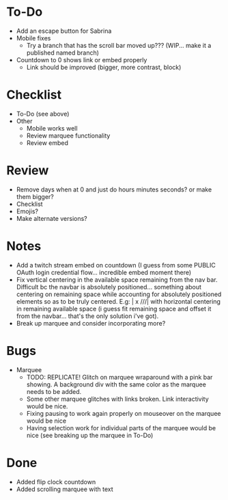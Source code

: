 
# To-Do
* Add an escape button for Sabrina
* Mobile fixes
  * Try a branch that has the scroll bar moved up??? (WIP... make it a published named branch)
* Countdown to 0 shows link or embed properly
  * Link should be improved (bigger, more contrast, block)

# Checklist
* To-Do (see above)
* Other
  * Mobile works well
  * Review marquee functionality
  * Review embed

# Review
* Remove days when at 0 and just do hours minutes seconds? or make them bigger?
* Checklist
* Emojis?
* Make alternate versions?

# Notes
* Add a twitch stream embed on countdown (I guess from some PUBLIC OAuth login credential flow... incredible embed moment there)
* Fix vertical centering in the available space remaining from the nav bar. Difficult bc the navbar is absolutely positioned... something about centering on remaining space while accounting for absolutely positioned elements so as to be truly centered. E.g: |    x    \/\/\/| with horizontal centering in remaining available space (i guess fit remaining space and offset it from the navbar... that's the only solution i've got).
* Break up marquee and consider incorporating more?

# Bugs
* Marquee
  * TODO: REPLICATE! Glitch on marquee wraparound with a pink bar showing. A background div with the same color as the marquee needs to be added.
  * Some other marquee glitches with links broken. Link interactivity would be nice.
  * Fixing pausing to work again properly on mouseover on the marquee would be nice
  * Having selection work for individual parts of the marquee would be nice (see breaking up the marquee in To-Do)

# Done
* Added flip clock countdown
* Added scrolling marquee with text
